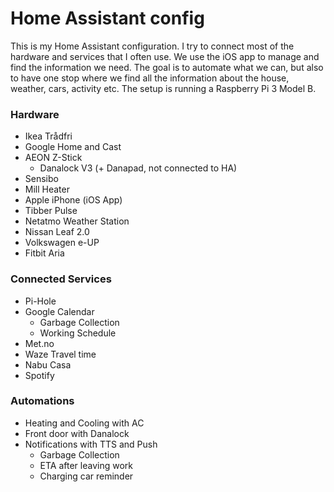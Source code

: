 # Home Assistant config

This is my Home Assistant configuration.
I try to connect most of the hardware and services that I often use. We use the iOS app to manage and find the information we need. The goal is to automate what we can, but also to have one stop where we find all the information about the house, weather, cars, activity etc.
The setup is running a Raspberry Pi 3 Model B.


### Hardware

*  Ikea Trådfri
*  Google Home and Cast
*  AEON Z-Stick
   *  Danalock V3 (+ Danapad, not connected to HA)
*  Sensibo
*  Mill Heater
*  Apple iPhone (iOS App)
*  Tibber Pulse
*  Netatmo Weather Station
*  Nissan Leaf 2.0
*  Volkswagen e-UP
*  Fitbit Aria

### Connected Services

*  Pi-Hole
*  Google Calendar
   *  Garbage Collection
   *  Working Schedule
*  Met.no
*  Waze Travel time
*  Nabu Casa
*  Spotify

### Automations

*  Heating and Cooling with AC
*  Front door with Danalock
*  Notifications with TTS and Push
   *  Garbage Collection
   *  ETA after leaving work
   *  Charging car reminder
